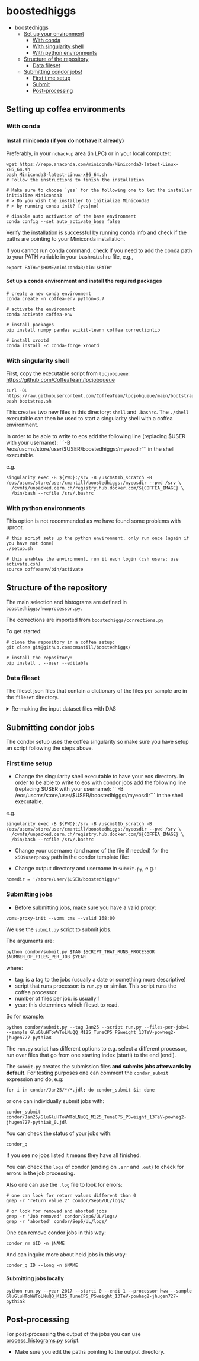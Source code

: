# boostedhiggs

<!-- TOC -->

- [boostedhiggs](#boostedhiggs)
    - [Set up your environment](#setting-up-coffea-environments)
        - [With conda](#with-conda)
        - [With singularity shell](#with-singularity-shell)
        - [With python environments](#with-python-environments)
    - [Structure of the repository](#structure-of-the-repository)
        - [Data fileset](#data-fileset)
    - [Submitting condor jobs!](#submitting-condor-jobs)
        - [First time setup](#first-time-setup)
        - [Submit](#submitting-jobs)
        - [Post-processing](#post-processing)

<!-- /TOC -->


## Setting up coffea environments

### With conda

#### Install miniconda (if you do not have it already)
Preferably, in your `nobackup` area (in LPC) or in your local computer:
```
wget https://repo.anaconda.com/miniconda/Miniconda3-latest-Linux-x86_64.sh
bash Miniconda3-latest-Linux-x86_64.sh
# Follow the instructions to finish the installation

# Make sure to choose `yes` for the following one to let the installer initialize Miniconda3
# > Do you wish the installer to initialize Miniconda3
# > by running conda init? [yes|no]

# disable auto activation of the base environment
conda config --set auto_activate_base false
```
Verify the installation is successful by running conda info and check if the paths are pointing to your Miniconda installation.

If you cannot run conda command, check if you need to add the conda path to your PATH variable in your bashrc/zshrc file, e.g.,
```
export PATH="$HOME/miniconda3/bin:$PATH"
```
#### Set up a conda environment and install the required packages
```
# create a new conda environment
conda create -n coffea-env python=3.7

# activate the environment
conda activate coffea-env

# install packages
pip install numpy pandas scikit-learn coffea correctionlib

# install xrootd
conda install -c conda-forge xrootd
```

### With singularity shell

First, copy the executable script from `lpcjobqueue`: https://github.com/CoffeaTeam/lpcjobqueue
```
curl -OL https://raw.githubusercontent.com/CoffeaTeam/lpcjobqueue/main/bootstrap.sh
bash bootstrap.sh
```

This creates two new files in this directory: `shell` and `.bashrc`.
The `./shell` executable can then be used to start a singularity shell with a coffea environment.

In order to be able to write to eos add the following line (replacing $USER with your username):
```-B /eos/uscms/store/user/$USER/boostedhiggs:/myeosdir```
in the shell executable.

e.g.
```
singularity exec -B ${PWD}:/srv -B /uscmst1b_scratch -B /eos/uscms/store/user/cmantill/boostedhiggs:/myeosdir --pwd /srv \
  /cvmfs/unpacked.cern.ch/registry.hub.docker.com/${COFFEA_IMAGE} \
  /bin/bash --rcfile /srv/.bashrc
```

### With python environments
This option is not recommended as we have found	some problems with uproot.
```
# this script sets up the python environment, only run once (again if you have not done)
./setup.sh

# this enables the environment, run it each login (csh users: use activate.csh)
source coffeaenv/bin/activate
```

## Structure of the repository

The main selection and histograms are defined in `boostedhiggs/hwwprocessor.py`.

The corrections are imported from `boostedhiggs/corrections.py`

To get started:
```
# clone the repository in a coffea setup:
git clone git@github.com:cmantill/boostedhiggs/

# install the repository:
pip install . --user --editable
```

### Data fileset

The fileset json files that contain a dictionary of the files per sample are in the `fileset` directory.

<details><summary>Re-making the input dataset files with DAS</summary>
<p> 
  
```bash
# connect to LPC with a port forward to access the jupyter notebook server
ssh USERNAME@cmslpc-sl7.fnal.gov -L8xxx:localhost:8xxx

# create a working directory and clone the repo (if you have not done yet)
# git clone git@github.com:cmantill/boostedhiggs/
# cd boostedhiggs/
# or go into your working boostedhiggs directory

# enable the coffea environment, either the python environment
source coffeaenv/bin/activate

# or the conda environment
conda activate coffea-env

# then activate your proxy
voms-proxy-init --voms cms --valid 100:00
    
# activate cmsset
source /cvmfs/cms.cern.ch/cmsset_default.sh

# the json files are in the fileset directory
cd fileset/
jupyter notebook --no-browser --port 8xxx
```
There should be a link looking like `http://localhost:8xxx/?token=...`, displayed in the output at this point, paste that into your browser. 
You should see a jupyter notebook with a directory listing.
Open `filesetDAS.ipynb`.

The .json files containing the datasets to be run should be saved in the same `data/` directory.

</p>
</details>

## Submitting condor jobs

The condor setup uses the coffea singularity so make sure you have setup an script following the steps above.

### First time setup

- Change the singularity shell executable to have your eos directory. 
In order to be able to write to eos with condor jobs add the following line (replacing $USER with your username):
```-B /eos/uscms/store/user/$USER/boostedhiggs:/myeosdir```
in the shell executable.

e.g.
```
singularity exec -B ${PWD}:/srv -B /uscmst1b_scratch -B /eos/uscms/store/user/cmantill/boostedhiggs:/myeosdir --pwd /srv \
  /cvmfs/unpacked.cern.ch/registry.hub.docker.com/${COFFEA_IMAGE} \
  /bin/bash --rcfile /srv/.bashrc
```
- Change your username (and name of the file if needed) for the `x509userproxy` path in the condor template file:

- Change output directory and username in `submit.py`, e.g.:
```
homedir = '/store/user/$USER/boostedhiggs/'
```
### Submitting jobs
- Before submitting jobs, make sure you have a valid proxy:
```
voms-proxy-init --voms cms --valid 168:00
```

We use the `submit.py` script to submit jobs. 

The arguments are:
```
python condor/submit.py $TAG $SCRIPT_THAT_RUNS_PROCESSOR $NUMBER_OF_FILES_PER_JOB $YEAR
```
where:
- tag: is a tag to the jobs (usually a date or something more descriptive)
- script that runs processor: is `run.py` or similar. This script runs the coffea processor.
- number of files per job: is usually 1
- year: this determines which fileset to read.

So for example:
```
python condor/submit.py --tag Jan25 --script run.py --files-per-job=1 --sample GluGluHToWWToLNuQQ_M125_TuneCP5_PSweight_13TeV-powheg2-jhugen727-pythia8
```

The `run.py` script has different options to e.g. select a different processor, run over files that go from one starting index (starti) to the end (endi).

The `submit.py` creates the submission files **and submits jobs afterwards by default.**
For testing purposes one can comment the `condor_submit` expression and do, e.g:
```
for i in condor/Jan25/*/*.jdl; do condor_submit $i; done
```
or one can individually submit jobs with:
```
condor_submit condor/Jan25/GluGluHToWWToLNuQQ_M125_TuneCP5_PSweight_13TeV-powheg2-jhugen727-pythia8_0.jdl
```

You can check the status of your jobs with:
```
condor_q
```
If you see no jobs listed it means they have all finished.

You can check the `logs` of condor (ending on `.err` and `.out`)  to check for errors in the job processing.

Also one can use the `.log` file to look for errors:
```
# one can look for return values different than 0
grep -r 'return value 2' condor/Sep6/UL/logs/

# or look for removed and aborted jobs
grep -r 'Job removed' condor/Sep6/UL/logs/
grep -r 'aborted' condor/Sep6/UL/logs/
```

One can remove condor jobs in this way:
```
condor_rm $ID -n $NAME
```

And can inquire more about held jobs in this way:
```
condor_q ID --long -n $NAME
```

#### Submitting jobs locally
```
python run.py --year 2017 --starti 0 --endi 1 --processor hww --sample GluGluHToWWToLNuQQ_M125_TuneCP5_PSweight_13TeV-powheg2-jhugen727-pythia8
```

## Post-processing

For post-processing the output of the jobs you can use [process_histograms.py](https://github.com/cmantill/boostedhiggs/blob/main/python/process_histograms.py) script. 

- Make sure you edit the paths pointing to the output directory.

